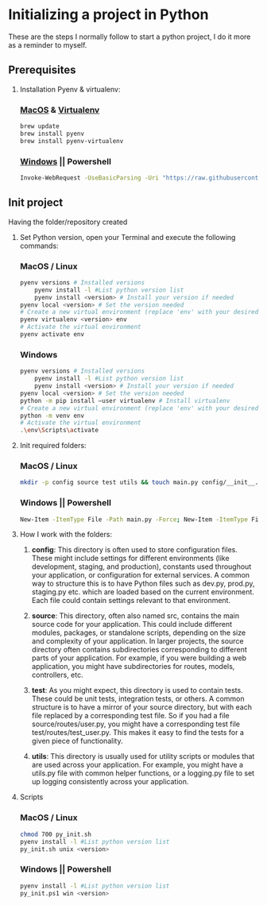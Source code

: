 # Initializing a project in Python
These are the steps I normally follow to start a python project, I do it more as a reminder to myself.

## Prerequisites
1. Installation Pyenv & virtualenv:

    ### [MacOS](https://github.com/pyenv/pyenv 'Pyenv repo') & [Virtualenv](https://github.com/pyenv/pyenv-virtualenv 'Virtualenv repo')
    ```bash
    brew update
    brew install pyenv
    brew install pyenv-virtualenv
    ```
    ### [Windows](https://github.com/pyenv-win/pyenv-win 'Pyenv-win') || Powershell
    ```bash
    Invoke-WebRequest -UseBasicParsing -Uri "https://raw.githubusercontent.com/pyenv-win/pyenv-win/master/pyenv-win/install-pyenv-win.ps1" -OutFile "./install-pyenv-win.ps1"; &"./install-pyenv-win.ps1"
    ```
## Init project
Having the folder/repository created
1. Set Python version, open your Terminal and execute the following commands:

    ### MacOS / Linux
    ```bash
    pyenv versions # Installed versions
        pyenv install -l #List python version list
        pyenv install <version> # Install your version if needed
    pyenv local <version> # Set the version needed
    # Create a new virtual environment (replace 'env' with your desired environment name)
    pyenv virtualenv <version> env
    # Activate the virtual environment
    pyenv activate env
    ```
    ### Windows
    ```bash
    pyenv versions # Installed versions
        pyenv install -l #List python version list
        pyenv install <version> # Install your version if needed
    pyenv local <version> # Set the version needed
    python -m pip install –user virtualenv # Install virtualenv
    # Create a new virtual environment (replace 'env' with your desired environment name)
    python -m venv env
    # Activate the virtual environment
    .\env\Scripts\activate 
    ```
2. Init required folders:
    ### MacOS / Linux
    ```bash
    mkdir -p config source test utils && touch main.py config/__init__.py source/__init__.py test/__init__.py utils/__init__.py
    ```
    ### Windows || Powershell
    ```bash
    New-Item -ItemType File -Path main.py -Force; New-Item -ItemType File -Path .\config\__init__.py -Force; New-Item -ItemType File -Path .\source\__init__.py -Force; New-Item -ItemType File -Path .\test\__init__.py -Force; New-Item -ItemType File -Path .\utils\__init__.py -Force
    ```

3. How I work with the folders:
    1. **config**: This directory is often used to store configuration files. These might include settings for different environments (like development, staging, and production), constants used throughout your application, or configuration for external services.
    A common way to structure this is to have Python files such as dev.py, prod.py, staging.py etc. which are loaded based on the current environment. Each file could contain settings relevant to that environment.

    2. **source**: This directory, often also named src, contains the main source code for your application. This could include different modules, packages, or standalone scripts, depending on the size and complexity of your application.
    In larger projects, the source directory often contains subdirectories corresponding to different parts of your application. For example, if you were building a web application, you might have subdirectories for routes, models, controllers, etc.

    3. **test**: As you might expect, this directory is used to contain tests. These could be unit tests, integration tests, or others. A common structure is to have a mirror of your source directory, but with each file replaced by a corresponding test file.
    So if you had a file source/routes/user.py, you might have a corresponding test file test/routes/test_user.py. This makes it easy to find the tests for a given piece of functionality.

    4. **utils**: This directory is usually used for utility scripts or modules that are used across your application. For example, you might have a utils.py file with common helper functions, or a logging.py file to set up logging consistently across your application.

4. Scripts
    ### MacOS / Linux
    ```bash
    chmod 700 py_init.sh
    pyenv install -l #List python version list
    py_init.sh unix <version>
    ```
    ### Windows || Powershell
    ```bash
    pyenv install -l #List python version list
    py_init.ps1 win <version>
    ```